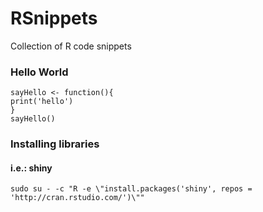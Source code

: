 # RSnippets
Collection of R code snippets

### Hello World
    sayHello <- function(){
    print('hello')
    }
    sayHello()


### Installing libraries
#### i.e.: shiny
    sudo su - -c "R -e \"install.packages('shiny', repos = 'http://cran.rstudio.com/')\""
